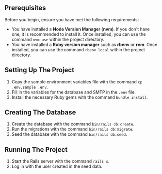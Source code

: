 ## Prerequisites

Before you begin, ensure you have met the following requirements:

- You have installed a **Node Version Manager (nvm)**. If you don't have one, it is recommended to install it. Once installed, you can use the command `nvm use` within the project directory.
- You have installed a **Ruby version manager** such as **rbenv** or **rvm**. Once installed, you can use the command `rbenv local` within the project directory.

## Setting Up The Project

1. Copy the sample environment variables file with the command `cp .env.sample .env`.
2. Fill in the variables for the database and SMTP in the `.env` file.
3. Install the necessary Ruby gems with the command `bundle install`.

## Creating The Database

1. Create the database with the command `bin/rails db:create`.
2. Run the migrations with the command `bin/rails db:migrate`.
3. Seed the database with the command `bin/rails db:seed`.

## Running The Project

1. Start the Rails server with the command `rails s`.
2. Log in with the user created in the seed data.
